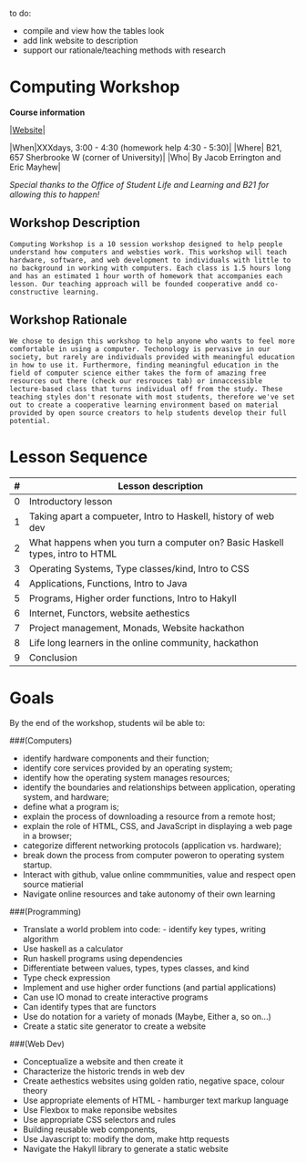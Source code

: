 to do:
- compile and view how the tables look
- add link website to description
- support our rationale/teaching methods with research

Computing Workshop
==================
**Course information**

|[Website](localhost:8000)|

|When|XXXdays, 3:00 - 4:30 (homework help 4:30 - 5:30)|
|Where| B21, 657 Sherbrooke W (corner of University)|
|Who| By Jacob Errington and Eric Mayhew|

*Special thanks to the Office of Student Life and Learning and B21 for allowing this to happen!*

Workshop Description
--------------------
    Computing Workshop is a 10 session workshop designed to help people understand how computers and websties work. This workshop will teach hardware, software, and web development to individuals with little to no background in working with computers. Each class is 1.5 hours long and has an estimated 1 hour worth of homework that accompanies each lesson. Our teaching approach will be founded cooperative andd co-constructive learning.

Workshop Rationale
------------------
    We chose to design this workshop to help anyone who wants to feel more comfortable in using a computer. Techonology is pervasive in our society, but rarely are individuals provided with meaningful education in how to use it. Furthermore, finding meaningful education in the field of computer science either takes the form of amazing free resources out there (check our resrouces tab) or innaccessible lecture-based class that turns individual off from the study. These teaching styles don't resonate with most students, therefore we've set out to create a cooperative learning environment based on material provided by open source creators to help students develop their full potential.

Lesson Sequence
===============
|#| Lesson description |
|-|--------------------|
|0|Introductory lesson|
|1|Taking apart a compueter, Intro to Haskell, history of web dev|
|2|What happens when you turn a computer on? Basic Haskell types, intro to HTML|
|3|Operating Systems, Type classes/kind, Intro to CSS|
|4|Applications, Functions, Intro to Java|
|5|Programs, Higher order functions, Intro to Hakyll|
|6|Internet, Functors, website aethestics|
|7|Project management, Monads, Website hackathon|
|8|Life long learners in the online community, hackathon|
|9|Conclusion|

Goals
=====

By the end of the workshop, students wil be able to:

###(Computers)

  * identify hardware components and their function;
  * identify core services provided by an operating system;
  * identify how the operating system manages resources;
  * identify the boundaries and relationships between application,
    operating system, and hardware;
  * define what a program is;
  * explain the process of downloading a resource from a remote host;
  * explain the role of HTML, CSS, and JavaScript in displaying a web page
    in a browser;
  * categorize different networking protocols (application vs. hardware);
  * break down the process from computer poweron to operating system
    startup.
  * Interact with github, value online commmunities, value and respect open source matierial 
  * Navigate online resources and take autonomy of their own learning

###(Programming)

  * Translate a world problem into code: - identify key types, writing algorithm 
  * Use haskell as a calculator
  * Run haskell programs using dependencies
  * Differentiate between values, types, types classes, and kind
  * Type check expression
  * Implement and use higher order functions (and partial applications)
  * Can use IO monad to create interactive programs
  * Can identify types that are functors
  * Use do notation for a variety of monads (Maybe, Either a, so on...)
  * Create a static site generator to create a website

###(Web Dev)

  * Conceptualize a website and then create it
  * Characterize the historic trends in web dev
  * Create aethestics websites using golden ratio, negative space, colour theory
  * Use appropriate elements of HTML - hamburger text markup language
  * Use Flexbox to make reponsibe websites
  * Use appropriate CSS selectors and rules
  * Building reusable web components,
  * Use Javascript to: modify the dom, make http requests
  * Navigate the Hakyll library to generate a static website


